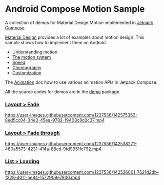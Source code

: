 Android Compose Motion Sample
=============================

A collection of demos for Material Design Motion implemented in
[Jetpack Compose](https://developer.android.com/jetpack/compose).

[Material Design](https://material.io) provides a lot of examples about motion design. This sample
shows how to implement them on Android.

- [Understanding motion](https://material.io/design/motion/understanding-motion.html)
- [The motion system](https://material.io/design/motion/the-motion-system.html)
- [Speed](https://material.io/design/motion/speed.html)
- [Choreography](https://material.io/design/motion/choreography.html)
- [Customization](https://material.io/design/motion/customization.html)

The [Animation](https://developer.android.com/jetpack/compose/animation) doc how to use various
animation APIs in Jetpack Compose.

All the source codes for demos are in the
[demo](app/src/main/java/com/example/android/compose/motion/demo)
package.

### [Layout > Fade](app/src/main/java/com/example/android/compose/motion/demo/fade)

https://user-images.githubusercontent.com/1237536/142575353-8ed5cc04-34e3-45ea-9782-19408c8d2c37.mp4

### [Layout > Fade through](app/src/main/java/com/example/android/compose/motion/demo/fadethrough)

https://user-images.githubusercontent.com/1237536/142538271-480a5573-4231-414a-88cd-9fd9951fc792.mp4

### [List > Loading](app/src/main/java/com/example/android/compose/motion/demo/loading)

https://user-images.githubusercontent.com/1237536/143526001-7621d2db-1228-4011-ae84-1572909e7806.mp4
